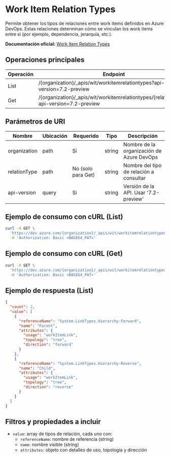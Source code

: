 # Work Item Relation Types

Permite obtener los tipos de relaciones entre work items definidos en Azure DevOps. Estas relaciones determinan cómo se vinculan los work items entre sí (por ejemplo, dependencia, jerarquía, etc.).

**Documentación oficial:** [Work Item Relation Types](https://learn.microsoft.com/en-us/rest/api/azure/devops/wit/work-item-relation-types?view=azure-devops-rest-7.2)

## Operaciones principales

| Operación | Endpoint                                                                                                 | Método |
|-----------|----------------------------------------------------------------------------------------------------------|--------|
| List     | /{organization}/_apis/wit/workitemrelationtypes?api-version=7.2-preview                                   | GET    |
| Get      | /{organization}/_apis/wit/workitemrelationtypes/{relationType}?api-version=7.2-preview                    | GET    |

## Parámetros de URI

| Nombre         | Ubicación | Requerido | Tipo   | Descripción                                 |
|----------------|-----------|-----------|--------|---------------------------------------------|
| organization   | path      | Sí        | string | Nombre de la organización de Azure DevOps   |
| relationType   | path      | No (solo para Get) | string | Nombre del tipo de relación a consultar    |
| api-version    | query     | Sí        | string | Versión de la API. Usar '7.2-preview'       |

## Ejemplo de consumo con cURL (List)

```bash
curl -X GET \
  'https://dev.azure.com/{organization}/_apis/wit/workitemrelationtypes?api-version=7.2-preview' \
  -H 'Authorization: Basic <BASE64_PAT>'
```

## Ejemplo de consumo con cURL (Get)

```bash
curl -X GET \
  'https://dev.azure.com/{organization}/_apis/wit/workitemrelationtypes/{relationType}?api-version=7.2-preview' \
  -H 'Authorization: Basic <BASE64_PAT>'
```

## Ejemplo de respuesta (List)

```json
{
  "count": 2,
  "value": [
    {
      "referenceName": "System.LinkTypes.Hierarchy-Forward",
      "name": "Parent",
      "attributes": {
        "usage": "workItemLink",
        "topology": "tree",
        "direction": "forward"
      }
    },
    {
      "referenceName": "System.LinkTypes.Hierarchy-Reverse",
      "name": "Child",
      "attributes": {
        "usage": "workItemLink",
        "topology": "tree",
        "direction": "reverse"
      }
    }
  ]
}
```

## Filtros y propiedades a incluir

  - `value`: array de tipos de relación, cada uno con:
    - `referenceName`: nombre de referencia (string)
    - `name`: nombre visible (string)
    - `attributes`: objeto con detalles de uso, topología y dirección
